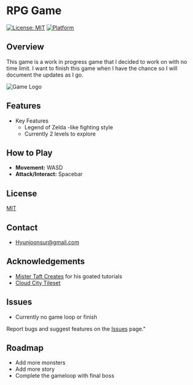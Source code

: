 # RPG Game
[![License: MIT](https://img.shields.io/badge/License-MIT-yellow.svg)](LICENSE)
[![Platform](https://img.shields.io/badge/platform-Windows%20%7C%20macOS%20%7C%20Linux-lightgrey)](./) 
## Overview

This game is a work in progress game that I decided to work on with no time limit. I want to finish this game when I have the chance so I will document the updates as I go.

![Game Logo](images/rpgGame.png)

## Features

* Key Features
    * Legend of Zelda -like fighting style
    * Currently 2 levels to explore

## How to Play


* **Movement:** WASD
* **Attack/Interact:** Spacebar


## License

[MIT](LICENSE)

## Contact

* Hyunjoonsur@gmail.com

## Acknowledgements

* [Mister Taft Creates](https://www.youtube.com/@MisterTaftCreates) for his goated tutorials
* [Cloud City Tileset](https://finalbossblues.itch.io/cloud-city-tileset)


## Issues

* Currently no game loop or finish

Report bugs and suggest features on the [Issues](https://github.com/samuelsurr/RPG/issues) page."

## Roadmap 

* Add more monsters
* Add more story
* Complete the gameloop with final boss
